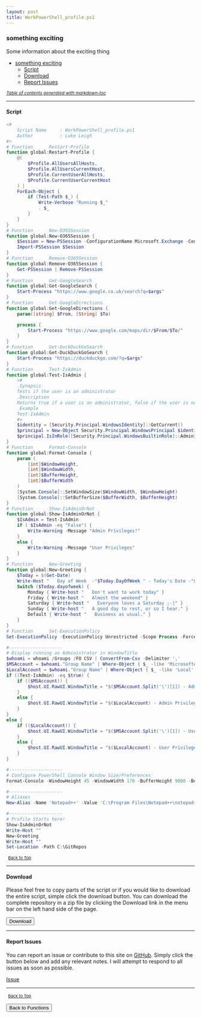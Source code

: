 ```yaml
---
layout: post
title: WorkPowerShell_profile.ps1
---
```


### something exciting

Some information about the exciting thing

- [something exciting](#something-exciting)
  - [Script](#script)
  - [Download](#download)
  - [Report Issues](#report-issues)

<small><i><a href='http://ecotrust-canada.github.io/markdown-toc/'>Table of contents generated with markdown-toc</a></i></small>

---

#### Script

```powershell
<#
	Script Name		: WorkPowerShell_profile.ps1
	Author			: Luke Leigh
#>
# Function		Restart-Profile
function global:Restart-Profile {
	@(
		$Profile.AllUsersAllHosts,
		$Profile.AllUsersCurrentHost,
		$Profile.CurrentUserAllHosts,
		$Profile.CurrentUserCurrentHost
	) |
	ForEach-Object {
		if (Test-Path $_) {
			Write-Verbose "Running $_"
			. $_
		}
	}
}
# Function		New-O365Session
function global:New-O365Session {
	$Session = New-PSSession -ConfigurationName Microsoft.Exchange -ConnectionUri https://outlook.office365.com/powershell-liveid/ -Credential (Get-Credential) -Authentication Basic -AllowRedirection
	Import-PSSession $Session
}
# Function		Remove-O365Session
function global:Remove-O365Session {
	Get-PSSession | Remove-PSSession
}
# Function		Get-GoogleSearch
function global:Get-GoogleSearch {
	Start-Process "https://www.google.co.uk/search?q=$args"
}
# Function		Get-GoogleDirections
function global:Get-GoogleDirections {
	param([string] $From, [String] $To)

	process {
		Start-Process "https://www.google.com/maps/dir/$From/$To/"
	}
}
# Function		Get-DuckDuckGoSearch
function global:Get-DuckDuckGoSearch {
	Start-Process "https://duckduckgo.com/?q=$args"
}
# Function		Test-IsAdmin
function global:Test-IsAdmin {
	<#
	.Synopsis
	Tests if the user is an administrator
	.Description
	Returns true if a user is an administrator, false if the user is not an administrator
	.Example
	Test-IsAdmin
	#>
	$identity = [Security.Principal.WindowsIdentity]::GetCurrent()
	$principal = New-Object Security.Principal.WindowsPrincipal $identity
	$principal.IsInRole([Security.Principal.WindowsBuiltinRole]::Administrator)
}
# Function		Format-Console
function global:Format-Console {
	param (
		[int]$WindowHeight,
		[int]$WindowWidth,
		[int]$BufferHeight,
		[int]$BufferWidth
	)
	[System.Console]::SetWindowSize($WindowWidth, $WindowHeight)
	[System.Console]::SetBufferSize($BufferWidth, $BufferHeight)
}
# Function		Show-IsAdminOrNot
function global:Show-IsAdminOrNot {
	$IsAdmin = Test-IsAdmin
	if ( $IsAdmin -eq "False") {
		Write-Warning -Message "Admin Privileges!"
	}
	else {
		Write-Warning -Message "User Privileges"
	}
}
# Function		New-Greeting
function global:New-Greeting {
	$Today = $(Get-Date)
	Write-Host "   Day of Week  -"$Today.DayOfWeek " - Today's Date -"$Today.ToShortDateString() "- Current Time -"$Today.ToShortTimeString()
	Switch ($Today.dayofweek) {
		Monday { Write-host "   Don't want to work today" }
		Friday { Write-host "   Almost the weekend" }
		Saturday { Write-host "   Everyone loves a Saturday ;-)" }
		Sunday { Write-host "   A good day to rest, or so I hear." }
		Default { Write-host "   Business as usual." }
	}
}
# Function		Set-ExecutionPolicy
Set-ExecutionPolicy -ExecutionPolicy Unrestricted -Scope Process -Force

#--------------------
# Display running as Administrator in WindowTitle
$whoami = whoami /Groups /FO CSV | ConvertFrom-Csv -Delimiter ','
$MSAccount = $whoami."Group Name" | Where-Object { $_ -like 'MicrosoftAccount*' }
$LocalAccount = $whoami."Group Name" | Where-Object { $_ -like 'Local' }
if ((Test-IsAdmin) -eq $true) {
	if (($MSAccount)) {
		$host.UI.RawUI.WindowTitle = "$($MSAccount.Split('\')[1]) - Admin Privileges"
	}
	else {
		$host.UI.RawUI.WindowTitle = "$($LocalAccount) - Admin Privileges"
	}
}
else {
	if (($LocalAccount)) {
		$host.UI.RawUI.WindowTitle = "$($MSAccount.Split('\')[1]) - User Privileges"
	}
	else {
		$host.UI.RawUI.WindowTitle = "$($LocalAccount) - User Privileges"
	}
}

#--------------------
# Configure PowerShell Console Window Size/Preferences
Format-Console -WindowHeight 45 -WindowWidth 170 -BufferHeight 9000 -BufferWidth 170

#--------------------
# Aliases
New-Alias -Name 'Notepad++' -Value 'C:\Program Files\Notepad++\notepad++.exe' -Description 'Launch Notepad++'

#--------------------
# Profile Starts here!
Show-IsAdminOrNot
Write-Host ""
New-Greeting
Write-Host ""
Set-Location -Path C:\GitRepos
```

<span style="font-size:11px;"><a href="#"><i class="fas fa-caret-up" aria-hidden="true" style="color: white; margin-right:5px;"></i>Back to Top</a></span>

---

#### Download

Please feel free to copy parts of the script or if you would like to download the entire script, simple click the download button. You can download the complete repository in a zip file by clicking the Download link in the menu bar on the left hand side of the page.

<button class="btn" type="submit" onclick="window.open('/PowerShell/functions/powerShellProfile/personalProfiles/WorkPowerShell_profile.ps1')">
    <i class="fa fa-cloud-download-alt">
    </i>
        Download
</button>

---

#### Report Issues

You can report an issue or contribute to this site on <a href="https://github.com/BanterBoy/scripts-blog/issues">GitHub</a>. Simply click the button below and add any relevant notes. I will attempt to respond to all issues as soon as possible.

<!-- Place this tag where you want the button to render. -->

<a class="github-button" href="https://github.com/BanterBoy/scripts-blog/issues/new?title=WorkPowerShell_profile.ps1&body=There is a problem with this function. Please find details below." data-show-count="true" aria-label="Issue BanterBoy/scripts-blog on GitHub">Issue</a>

---

<span style="font-size:11px;"><a href="#"><i class="fas fa-caret-up" aria-hidden="true" style="color: white; margin-right:5px;"></i>Back to Top</a></span>

<a href="/menu/_pages/functions.html">
    <button class="btn">
        <i class='fas fa-reply'>
        </i>
            Back to Functions
    </button>
</a>

[1]: http://ecotrust-canada.github.io/markdown-toc
[2]: https://github.com/googlearchive/code-prettify
